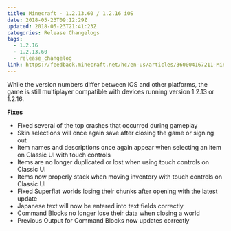 ```yaml
---
title: Minecraft - 1.2.13.60 / 1.2.16 iOS
date: 2018-05-23T09:12:29Z
updated: 2018-05-23T21:41:23Z
categories: Release Changelogs
tags:
  - 1.2.16
  - 1.2.13.60
  - release_changelog
link: https://feedback.minecraft.net/hc/en-us/articles/360004167211-Minecraft-1-2-13-60-1-2-16-iOS
---
```


While the version numbers differ between iOS and other platforms, the game is still multiplayer compatible with devices running version 1.2.13 or 1.2.16.  
  
  
**Fixes**

- Fixed several of the top crashes that occurred during gameplay
- Skin selections will once again save after closing the game or signing out
- Item names and descriptions once again appear when selecting an item on Classic UI with touch controls
- Items are no longer duplicated or lost when using touch controls on Classic UI
- Items now properly stack when moving inventory with touch controls on Classic UI
- Fixed Superflat worlds losing their chunks after opening with the latest update
- Japanese text will now be entered into text fields correctly
- Command Blocks no longer lose their data when closing a world
- Previous Output for Command Blocks now updates correctly

<div>

 

</div>
